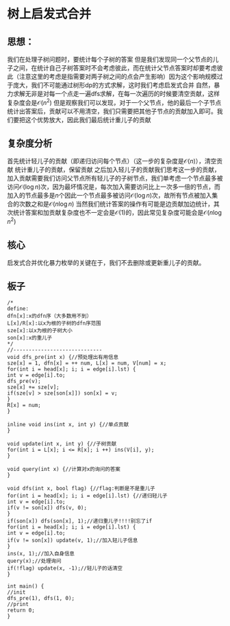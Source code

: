 # 树上启发式合并
## 思想：
我们在处理子树问题时，要统计每个子树的答案
但是我们发现同一个父节点的儿子之间，在统计自己子树答案时不会考虑彼此，而在统计父节点答案时却要考虑彼此（注意这里的考虑是指需要对两子树之间的点会产生影响）因为这个影响规模过于庞大，我们不可能通过树形dp的方式求解，这时我们考虑启发式合并
自然，暴力求解无非是对每一个点走一遍dfs求解，在每一次遍历的时候要清空贡献，这样复杂度会是$\mathcal{O}(n^2)$
但是观察我们可以发现，对于一个父节点，他的最后一个子节点统计出答案后，贡献可以不用清空，我们只需要把其他子节点的贡献加入即可。我们要把这个优势放大，因此我们最后统计重儿子的贡献
## 复杂度分析
首先统计轻儿子的贡献（即递归访问每个节点）（这一步的复杂度是$\mathcal{O}(n)$），清空贡献
统计重儿子的贡献，保留贡献
之后加入轻儿子的贡献我们思考这一步的贡献，加入贡献需要我们访问父节点所有轻儿子的子树节点，我们单考虑一个节点最多被访问$\mathcal{O}(\log{n})$次，因为最坏情况是，每次加入需要访问比上一次多一倍的节点，而加入的节点最多是$n$个因此一个节点最多被访问$\mathcal{O}(\log{n})$次，故所有节点被加入集合的次数之和是$\mathcal{O}(n\log{n})$
当然我们统计答案的操作有可能是边贡献加边统计，其次统计答案和加贡献复杂度也不一定会是$\mathcal{O}(1)$的，因此常见复杂度可能会是$\mathcal{O}(n\log{n^2})$
## 核心
启发式合并优化暴力枚举的关键在于，我们不去删除或更新重儿子的贡献。
## 板子
```
/*
define:
dfn[x]:x的dfn序（大多数用不到）
L[x]/R[x]:以x为根的子树的dfn序范围
sze[x]:以x为根的子树大小
son[x]:x的重儿子
*/
//-----------------------------
void dfs_pre(int x) {//预处理出有用信息
sze[x] = 1, dfn[x] = ++ num, L[x] = num, V[num] = x;
for(int i = head[x]; i; i = edge[i].lst) {
int v = edge[i].to;
dfs_pre(v);
sze[x] += sze[v];
if(sze[v] > sze[son[x]]) son[x] = v;
}
R[x] = num;
}

inline void ins(int x, int y) {//单点贡献
}

void update(int x, int y) {//子树贡献
for(int i = L[x]; i <= R[x]; i ++) ins(V[i], y);
}

void query(int x) {//计算对x的询问的答案
}

void dfs(int x, bool flag) {//flag:判断是不是重儿子
for(int i = head[x]; i; i = edge[i].lst) {//递归轻儿子
int v = edge[i].to;
if(v != son[x]) dfs(v, 0);
}
if(son[x]) dfs(son[x], 1);//递归重儿子!!!!别忘了if
for(int i = head[x]; i; i = edge[i].lst) {
int v = edge[i].to;
if(v != son[x]) update(v, 1);//加入轻儿子信息
}
ins(x, 1);//加入自身信息
query(x);//处理询问
if(!flag) update(x, -1);//轻儿子的话清空
}

int main() {
//init
dfs_pre(1), dfs(1, 0);
//print
return 0;
}
```

